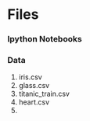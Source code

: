 # Files

### Ipython Notebooks

### Data
1. iris.csv
2. glass.csv
3. titanic_train.csv
4. heart.csv
5.
